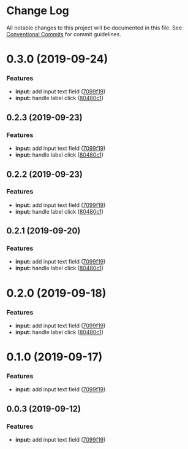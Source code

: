 # Change Log

All notable changes to this project will be documented in this file.
See [Conventional Commits](https://conventionalcommits.org) for commit guidelines.

# 0.3.0 (2019-09-24)

### Features

- **input:** add input text field ([7099f19](https://github.com/synerise/synerise-design/commit/7099f19))
- **input:** handle label click ([80480c1](https://github.com/synerise/synerise-design/commit/80480c1))

## 0.2.3 (2019-09-23)

### Features

- **input:** add input text field ([7099f19](https://github.com/synerise/synerise-design/commit/7099f19))
- **input:** handle label click ([80480c1](https://github.com/synerise/synerise-design/commit/80480c1))

## 0.2.2 (2019-09-23)

### Features

- **input:** add input text field ([7099f19](https://github.com/synerise/ds/commit/7099f19))
- **input:** handle label click ([80480c1](https://github.com/synerise/ds/commit/80480c1))

## 0.2.1 (2019-09-20)

### Features

- **input:** add input text field ([7099f19](https://github.com/synerise/ds/commit/7099f19))
- **input:** handle label click ([80480c1](https://github.com/synerise/ds/commit/80480c1))

# 0.2.0 (2019-09-18)

### Features

- **input:** add input text field ([7099f19](https://github.com/synerise/synerise-design/commit/7099f19))
- **input:** handle label click ([80480c1](https://github.com/synerise/synerise-design/commit/80480c1))

# 0.1.0 (2019-09-17)

### Features

- **input:** add input text field ([7099f19](https://github.com/synerise/synerise-design/commit/7099f19))

## 0.0.3 (2019-09-12)

### Features

- **input:** add input text field ([7099f19](https://github.com/synerise/synerise-design/commit/7099f19))
